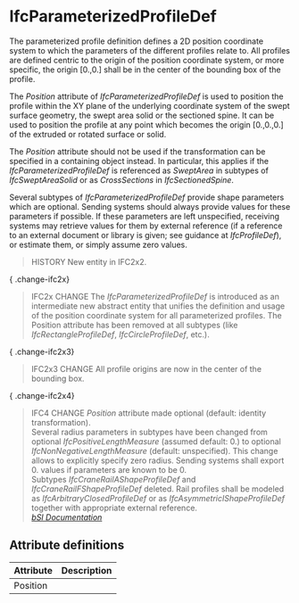 IfcParameterizedProfileDef
==========================
The parameterized profile definition defines a 2D position coordinate system
to which the parameters of the different profiles relate to. All profiles are
defined centric to the origin of the position coordinate system, or more
specific, the origin [0.,0.] shall be in the center of the bounding box of the
profile.  
  
The _Position_ attribute of _IfcParameterizedProfileDef_ is used to position
the profile within the XY plane of the underlying coordinate system of the
swept surface geometry, the swept area solid or the sectioned spine. It can be
used to position the profile at any point which becomes the origin [0.,0.,0.]
of the extruded or rotated surface or solid.  
  
The _Position_ attribute should not be used if the transformation can be
specified in a containing object instead. In particular, this applies if the
_IfcParameterizedProfileDef_ is referenced as _SweptArea_ in subtypes of
_IfcSweptAreaSolid_ or as _CrossSections_ in _IfcSectionedSpine_.  
  
Several subtypes of _IfcParameterizedProfileDef_ provide shape parameters
which are optional. Sending systems should always provide values for these
parameters if possible. If these parameters are left unspecified, receiving
systems may retrieve values for them by external reference (if a reference to
an external document or library is given; see guidance at _IfcProfileDef_), or
estimate them, or simply assume zero values.  
  
> HISTORY  New entity in IFC2x2.  
  
{ .change-ifc2x}  
> IFC2x CHANGE  The _IfcParameterizedProfileDef_ is introduced as an
> intermediate new abstract entity that unifies the definition and usage of
> the position coordinate system for all parameterized profiles. The Position
> attribute has been removed at all subtypes (like _IfcRectangleProfileDef_,
> _IfcCircleProfileDef_, etc.).  
  
{ .change-ifc2x3}  
> IFC2x3 CHANGE  All profile origins are now in the center of the bounding
> box.  
  
{ .change-ifc2x4}  
> IFC4 CHANGE  _Position_ attribute made optional (default: identity
> transformation).  
> Several radius parameters in subtypes have been changed from optional
> _IfcPositiveLengthMeasure_ (assumed default: 0.) to optional
> _IfcNonNegativeLengthMeasure_ (default: unspecified). This change allows to
> explicitly specify zero radius. Sending systems shall export 0. values if
> parameters are known to be 0.  
> Subtypes _IfcCraneRailAShapeProfileDef_ and _IfcCraneRailFShapeProfileDef_
> deleted. Rail profiles shall be modeled as _IfcArbitraryClosedProfileDef_ or
> as _IfcAsymmetricIShapeProfileDef_ together with appropriate external
> reference.  
[ _bSI
Documentation_](https://standards.buildingsmart.org/IFC/DEV/IFC4_2/FINAL/HTML/schema/ifcprofileresource/lexical/ifcparameterizedprofiledef.htm)


Attribute definitions
---------------------
| Attribute   | Description   |
|-------------|---------------|
| Position    |               |


